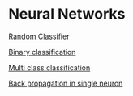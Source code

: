 # Neural Networks

[Random Classifier](https://github.com/teja003/neural-network-lab/tree/main/EX-01-Random-Classifier)

[Binary classification](https://github.com/teja003/neural-network-lab/tree/main/EX-02-Binary-Classification)

[Multi class classification](https://github.com/teja003/neural-network-lab/tree/main/EX-03-Multi-Class-Classification)

[Back propagation in single neuron](https://github.com/teja003/neural-network-lab/tree/main/EX-07-Back-Propagation-In-Single-Neuron)
